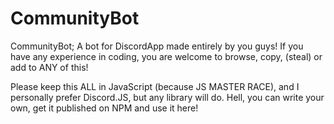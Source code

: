 # CommunityBot

CommunityBot; A bot for DiscordApp made entirely by you guys! If you have any experience in coding, you are welcome to browse, copy, (steal) or add to ANY of this!

Please keep this ALL in JavaScript (because JS MASTER RACE), and I personally prefer Discord.JS, but any library will do. Hell, you can write your own, get it published
on NPM and use it here!
